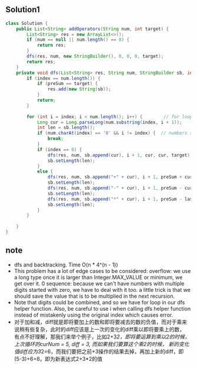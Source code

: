 ## Solution1
``` java
class Solution {
    public List<String> addOperators(String num, int target) {
        List<String> res = new ArrayList<>();
        if (num == null || num.length() == 0) {
            return res;
        }
        dfs(res, num, new StringBuilder(), 0, 0, 0, target);
        return res;
    }
    private void dfs(List<String> res, String num, StringBuilder sb, int index, long preSum, long lastExp, int target) {
        if (index == num.length()) {
            if (preSum == target) {
                res.add(new String(sb));
            }
            return;
        }
        
        for (int i = index; i < num.length(); i++) {        // for loop to extend single digit to multiple digits 
            Long cur = Long.parseLong(num.substring(index, i + 1));
            int len = sb.length();
            if (num.charAt(index) == '0' && i != index) {  // numbers starting from zero are not valid for extending say Long.parseLong("01")
                break;
            }
            if (index == 0) {
                dfs(res, num, sb.append(cur), i + 1, cur, cur, target);  // starting point 
                sb.setLength(len);
            }
            else {
                dfs(res, num, sb.append("+" + cur), i + 1, preSum + cur, cur, target);
                sb.setLength(len);
                dfs(res, num, sb.append("-" + cur), i + 1, preSum - cur, -cur, target);
                sb.setLength(len);
                dfs(res, num, sb.append("*" + cur), i + 1, preSum - lastExp + lastExp * cur, lastExp * cur, target);
                sb.setLength(len);
            }
        }
        
    }
}
```

## note
* dfs and backtracking. Time O(n * 4^(n - 1)) 
* This problem has a lot of edge cases to be considered:
  overflow: we use a long type once it is larger than Integer.MAX_VALUE or minimum, we get over it.
  0 sequence: because we can't have numbers with multiple digits started with zero, we have to deal with it too.
  a little trick is that we should save the value that is to be multiplied in the next recursion.
* Note that digits could be combined, and so we have for loop in our dfs helper function. Also, be careful to use i when 
calling dfs helper function instead of mistakenly using the original index which causes error.
* 对于加和减，diff就是即将要加上的数和即将要减去的数的负值，而对于乘来说稍有些复杂，此时的diff应该是上一次的变化的diff乘以即将要乘上的数，
有点不好理解，那我们来举个例子，比如2+3*2，即将要运算到乘以2的时候，上次循环的curNum = 5, diff = 3, 而如果我们要算这个乘2的时候，
新的变化值diff应为3*2=6，而我们要把之前+3操作的结果去掉，再加上新的diff，即(5-3)+6=8，即为新表达式2+3*2的值
